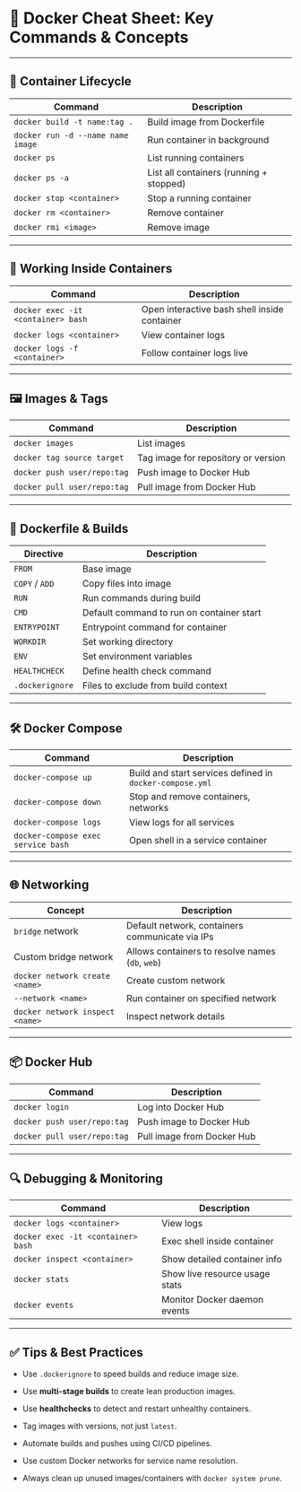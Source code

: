 # 🚀 **Docker Cheat Sheet: Key Commands & Concepts**

---

## 🐳 Container Lifecycle

|Command|Description|
|---|---|
|`docker build -t name:tag .`|Build image from Dockerfile|
|`docker run -d --name name image`|Run container in background|
|`docker ps`|List running containers|
|`docker ps -a`|List all containers (running + stopped)|
|`docker stop <container>`|Stop a running container|
|`docker rm <container>`|Remove container|
|`docker rmi <image>`|Remove image|

---

## 🔧 Working Inside Containers

|Command|Description|
|---|---|
|`docker exec -it <container> bash`|Open interactive bash shell inside container|
|`docker logs <container>`|View container logs|
|`docker logs -f <container>`|Follow container logs live|

---

## 🖼️ Images & Tags

|Command|Description|
|---|---|
|`docker images`|List images|
|`docker tag source target`|Tag image for repository or version|
|`docker push user/repo:tag`|Push image to Docker Hub|
|`docker pull user/repo:tag`|Pull image from Docker Hub|

---

## 📁 Dockerfile & Builds

|Directive|Description|
|---|---|
|`FROM`|Base image|
|`COPY` / `ADD`|Copy files into image|
|`RUN`|Run commands during build|
|`CMD`|Default command to run on container start|
|`ENTRYPOINT`|Entrypoint command for container|
|`WORKDIR`|Set working directory|
|`ENV`|Set environment variables|
|`HEALTHCHECK`|Define health check command|
|`.dockerignore`|Files to exclude from build context|

---

## 🛠️ Docker Compose

|Command|Description|
|---|---|
|`docker-compose up`|Build and start services defined in `docker-compose.yml`|
|`docker-compose down`|Stop and remove containers, networks|
|`docker-compose logs`|View logs for all services|
|`docker-compose exec service bash`|Open shell in a service container|

---

## 🌐 Networking

|Concept|Description|
|---|---|
|`bridge` network|Default network, containers communicate via IPs|
|Custom bridge network|Allows containers to resolve names (`db`, `web`)|
|`docker network create <name>`|Create custom network|
|`--network <name>`|Run container on specified network|
|`docker network inspect <name>`|Inspect network details|

---

## 📦 Docker Hub

|Command|Description|
|---|---|
|`docker login`|Log into Docker Hub|
|`docker push user/repo:tag`|Push image to Docker Hub|
|`docker pull user/repo:tag`|Pull image from Docker Hub|

---

## 🔍 Debugging & Monitoring

|Command|Description|
|---|---|
|`docker logs <container>`|View logs|
|`docker exec -it <container> bash`|Exec shell inside container|
|`docker inspect <container>`|Show detailed container info|
|`docker stats`|Show live resource usage stats|
|`docker events`|Monitor Docker daemon events|

---

## ✅ Tips & Best Practices

- Use `.dockerignore` to speed builds and reduce image size.
    
- Use **multi-stage builds** to create lean production images.
    
- Use **healthchecks** to detect and restart unhealthy containers.
    
- Tag images with versions, not just `latest`.
    
- Automate builds and pushes using CI/CD pipelines.
    
- Use custom Docker networks for service name resolution.
    
- Always clean up unused images/containers with `docker system prune`.